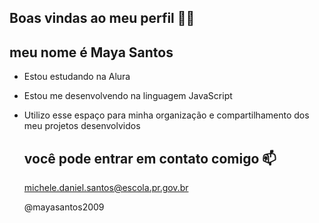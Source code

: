  ## Boas vindas ao meu perfil 💙💙

  ## meu nome é Maya Santos
- Estou estudando na Alura
- Estou me desenvolvendo na linguagem JavaScript
- Utilizo esse espaço para minha organização e compartilhamento dos meu projetos desenvolvidos

  ## você pode entrar em contato comigo 📫
  michele.daniel.santos@escola.pr.gov.br

  @mayasantos2009
